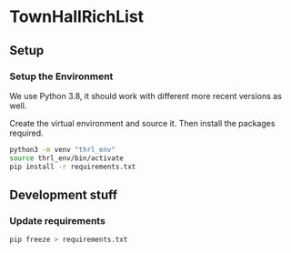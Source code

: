 # TownHallRichList

## Setup

### Setup the Environment

We use Python 3.8, it should work with different more recent versions as well.

Create the virtual environment and source it.
Then install the packages required.

```bash
python3 -m venv "thrl_env"
source thrl_env/bin/activate
pip install -r requirements.txt
```

## Development stuff

### Update requirements

```bash
pip freeze > requirements.txt
```